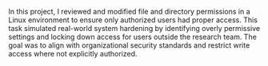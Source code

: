 In this project, I reviewed and modified file and directory permissions in a Linux environment to ensure only
authorized users had proper access. This task simulated real-world system hardening by identifying overly
permissive settings and locking down access for users outside the research team. The goal was to align with
organizational security standards and restrict write access where not explicitly authorized.
